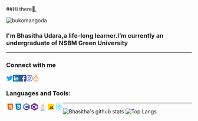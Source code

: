 ##Hi there👋, 
<p align="left"> <img src="https://komarev.com/ghpvc/?username=bukomangoda&label=Profile%20views&color=0e75b6&style=flat" alt="bukomangoda" /> </p>

### I'm Bhasitha Udara,a life-long learner.I’m currently an undergraduate of NSBM Green University  

<hr>


### Connect with me
<a href="" target="blank"><img align="left" src="icons/twitter.svg" alt="bukomangoda" width="18px" /></a>
<a href="" target="blank"><img align="left" src="icons/linkedin.svg" alt="bukomangoda" width="18px" /></a>
<a href="" target="blank"><img align="left" src="icons/facebook.svg" alt="bukomangoda" width="18px" /></a>
<a href="" target="blank"><img align="left" src="icons/instagram.svg" alt="bukomangoda" width="18px" /></a>
<a href="" target="blank"><img align="left" src="icons/leetcode.svg" alt="bukomangoda" width="18px" /></a>
<br />

### Languages  and Tools: 
<a target="blank"><img align="left" src="icons/html.svg" alt="bukomangoda" width="22px" /></a>
<a target="blank"><img align="left" src="icons/css3.svg" alt="bukomangoda" width="22px" /></a>
<a target="blank"><img align="left" src="icons/c.svg" alt="bukomangoda" width="22px" /></a>
<a target="blank"><img align="left" src="icons/csharp.svg" alt="bukomangoda" width="22px" /></a>
<a target="blank"><img align="left" src="icons/java.svg" alt="bukomangoda" width="22px" /></a>
<a target="blank"><img align="left" src="icons/javascript.svg" alt="bukomangoda" width="22px" /></a>
<a target="blank"><img align="left" src="icons/react.svg" alt="bukomangoda" width="22px" /></a>

<hr>

![Bhasitha's github stats](https://github-readme-stats.vercel.app/api?username=bukomangoda&layout=compact&langs_count=8&theme=light)
![Top Langs](https://github-readme-stats.vercel.app/api/top-langs/?username=bukomangoda&layout=compact&langs_count=8&theme=light)










